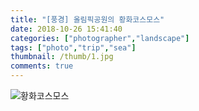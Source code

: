 ```yaml
---
title: "[풍경] 올림픽공원의 황화코스모스"
date: 2018-10-26 15:41:40
categories: ["photographer","landscape"]
tags: ["photo","trip","sea"]
thumbnail: /thumb/1.jpg
comments: true
---
```

![황화코스모스](https://user-images.githubusercontent.com/22788288/49125503-ae541e80-f303-11e8-8ce2-aaaf9b8289b2.jpg)